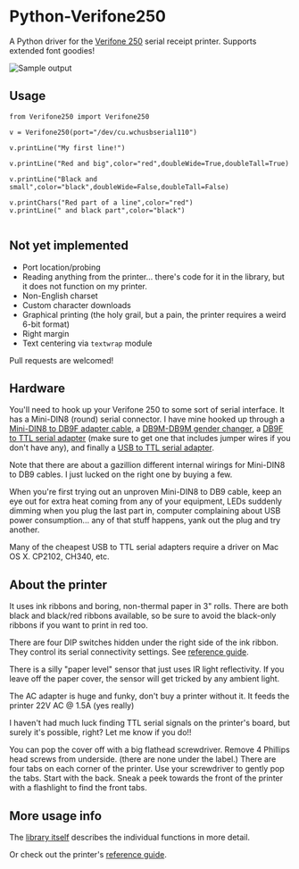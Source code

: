 # Python-Verifone250
A Python driver for the [Verifone 250](http://www.ebay.com/sch/Printers/46712/i.html?_from=R40&_nkw=verifone+250) serial receipt printer. Supports extended font goodies!

![Sample output](https://cloud.githubusercontent.com/assets/6174018/24831029/ba3fd5a8-1c5f-11e7-8ad5-29dac0bd8989.jpg)

## Usage

```
from Verifone250 import Verifone250

v = Verifone250(port="/dev/cu.wchusbserial110")

v.printLine("My first line!")

v.printLine("Red and big",color="red",doubleWide=True,doubleTall=True)

v.printLine("Black and small",color="black",doubleWide=False,doubleTall=False)

v.printChars("Red part of a line",color="red")
v.printLine(" and black part",color="black")


```

## Not yet implemented

- Port location/probing
- Reading anything from the printer... there's code for it in the library, but it does not function on my printer.
- Non-English charset
- Custom character downloads
- Graphical printing (the holy grail, but a pain, the printer requires a weird 6-bit format)
- Right margin
- Text centering via `textwrap` module

Pull requests are welcomed!


## Hardware

You'll need to hook up your Verifone 250 to some sort of serial interface. It has a Mini-DIN8 (round) serial connector. I have mine hooked up through a [Mini-DIN8 to DB9F adapter cable](http://www.ebay.com/sch/i.html?_from=R40&_trksid=p2047675.m570.l1313.TR0.TRC8.A0.H0.X%22DB9P+to+8P+Mini+Din+RS232+Cable+White%22.TRS5&_nkw=%22DB9P+to+8P+Mini+Din+RS232+Cable+White%22&_sacat=0), a [DB9M-DB9M gender changer](http://www.ebay.com/sch/i.html?_odkw=DB9+Male+Serial+Cable+Gender+Changer&_osacat=0&_from=R40&_trksid=m570.l1313&_nkw=DB9+Male+Serial+Gender+Changer&_sacat=0), a [DB9F to TTL serial adapter](http://www.ebay.com/sch/i.html?_odkw=db9%20ttl&_osacat=0&_from=R40&_trksid=p2045573.m570.l1313.TR10.TRC2.A0.H0.Xdb9+ttl.TRS2&_nkw=db9+ttl&_sacat=0) (make sure to get one that includes jumper wires if you don't have any), and finally a [USB to TTL serial adapter](http://www.ebay.com/sch/i.html?_odkw=usb+ttl&_osacat=0&_from=R40&_trksid=p2045573.m570.l1313.TR0.TRC0.A0.H0.Xusb+ttl.TRS1&_nkw=usb+ttl&_sacat=0).

Note that there are about a gazillion different internal wirings for Mini-DIN8 to DB9 cables. I just lucked on the right one by buying a few. 

When you're first trying out an unproven Mini-DIN8 to DB9 cable, keep an eye out for extra heat coming from any of your equipment, LEDs suddenly dimming when you plug the last part in, computer complaining about USB power consumption...  any of that stuff happens, yank out the plug and try another. 

Many of the cheapest USB to TTL serial adapters require a driver on Mac OS X. CP2102, CH340, etc. 

## About the printer

It uses ink ribbons and boring, non-thermal paper in 3" rolls. There are both black and black/red ribbons available, so be sure to avoid the black-only ribbons if you want to print in red too. 

There are four DIP switches hidden under the right side of the ink ribbon. They control its serial connectivity settings. See [reference guide](https://github.com/combs/Python-Verifone250/files/907688/Verifone.250.pdf).

There is a silly "paper level" sensor that just uses IR light reflectivity. If you leave off the paper cover, the sensor will get tricked by any ambient light.

The AC adapter is huge and funky, don't buy a printer without it. It feeds the printer 22V AC @ 1.5A (yes really)

I haven't had much luck finding TTL serial signals on the printer's board, but surely it's possible, right? Let me know if you do!!

You can pop the cover off with a big flathead screwdriver. Remove 4 Phillips head screws from underside. (there are none under the label.) There are four tabs on each corner of the printer. Use your screwdriver to gently pop the tabs. Start with the back. Sneak a peek towards the front of the printer with a flashlight to find the front tabs. 


## More usage info

The [library itself](https://github.com/combs/Python-Verifone250/blob/master/Verifone250.py) describes the individual functions in more detail.

Or check out the printer's [reference guide](https://github.com/combs/Python-Verifone250/files/907688/Verifone.250.pdf).
